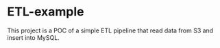 # ETL-example
This project is a POC of a simple ETL pipeline that read data from S3 and insert into MySQL.  
